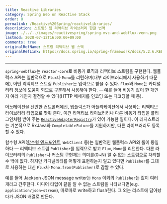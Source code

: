 ```yaml
---
title: Reactive Libraries
category: Spring Web on Reactive Stack
order: 8
permalink: /Reactive%20Spring/reactivelibraries/
description: 스프링5 웹 리액티브 라이브러리 한글 번역
image: ./../../images/reactivespring/spring-mvc-and-webflux-venn.png
lastmod: 2020-07-12T16:00:00+09:00
comments: true
originalRefName: 스프링 리액티브 웹 스택
originalRefLink: https://docs.spring.io/spring-framework/docs/5.2.6.RELEASE/spring-framework-reference/web-reactive.html#webflux-reactive-libraries
---
```


---

`spring-webflux`는 `reactor-core`로 비동기 로직과 리액티브 스트림을 구현한다. 웹플럭스 API는 일반적으로 `Flux`나 `Mono`를 리턴하며(내부 라이브러리에서 사용하기 때문에), 어떤 리액티브 스트림 `Publisher`든 입력으로 받을 수 있다. `Flux`와 `Mono`는 카디널리티 정보에 도움이 되므로 구분해서 사용해야 한다. — 예를 들어 비동기 값이 한 개인지 여러 개인지 결정할 수 있다(HTTP 메세지를 인코딩 또는 디코딩할 때 등).

어노테이션을 선언한 컨트롤러에선, 웹플럭스가 어플리케이션에서 사용하는 리액티브 라이브러리 타입으로 맞춰 준다. 이건 리액티브 라이브러리나 다른 비동기 타입을 플러그인처럼 받아 주는 [`ReactiveAdapterRegistry`](https://docs.spring.io/spring-framework/docs/5.2.6.RELEASE/javadoc-api/org/springframework/core/ReactiveAdapterRegistry.html)가
있어 가능한 일이다. 이 레지스트리는 기본적으로 RxJava와 `CompletableFuture`를 지원하지만, 다른 라이브러리도 등록할 수 있다.

함수형 API([함수형 엔드포인트](https://godekdls.github.io/Reactive%20Spring/springwebflux2/#15-functional-endpoints), `WebClient` 등)는 일반적인 웹플럭스 API와 룰이 동일하다 — 리액티브 스트림 `Publisher`를 입력으로 받고 `Flux`, `Mono`를 리턴한다. 다른 라이브러리의 `Publisher`나 커스텀 구현체는 의미를(0~N) 알 수 없는 스트림으로 처리할 수 밖에 없다. 하지만 카디널리티를 어떻게 표현하는지 알고 있다면 `Publisher`를 그대로 사용하는 대신 `Flux`나 `Mono.from(Publisher)`로 감쌀 수 있다.

예를 들어 Jackson JSON message writer는 `Mono` 이외의 `Publisher`는 값이 여러 개라고 간주한다. 미디어 타입이 끝을 알 수 없는 스트림을 나타낸다면(e.g. `application/json+stream`), 따로따로 write하고 flush한다. 그 외는 리스트에 담아놨다가 JSON 배열로 만든다.
